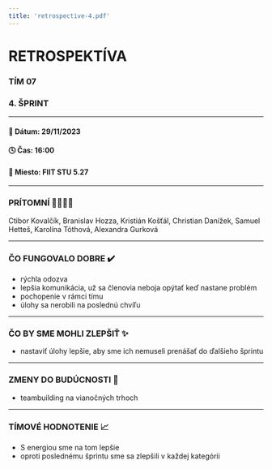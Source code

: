 ```yaml
---
title: 'retrospective-4.pdf'
---
```


# RETROSPEKTÍVA

### TÍM 07

### 4. ŠPRINT

---

#### 📆 Dátum: 29/11/2023

#### 🕓 Čas: 16:00

#### 📍 Miesto: FIIT STU 5.27

---

### PRÍTOMNÍ 👩‍👨‍👧‍👦

Ctibor Kovalčík, Branislav Hozza, Kristián Košťál, Christian Danížek, Samuel Hetteš, Karolína Tóthová, Alexandra Gurková


---

### ČO FUNGOVALO DOBRE ✔️

- rýchla odozva
- lepšia komunikácia, už sa členovia neboja opýtať keď nastane problém
- pochopenie v rámci tímu
- úlohy sa nerobili na poslednú chvíľu

---

### ČO BY SME MOHLI ZLEPŠIŤ ✨

- nastaviť úlohy lepšie, aby sme ich nemuseli prenášať do ďalšieho šprintu 


---

### ZMENY DO BUDÚCNOSTI 🚀
- teambuilding na vianočných trhoch 

---

### TÍMOVÉ HODNOTENIE 📈

- S energiou sme na tom lepšie
- oproti poslednému šprintu sme sa zlepšili v každej kategórii 